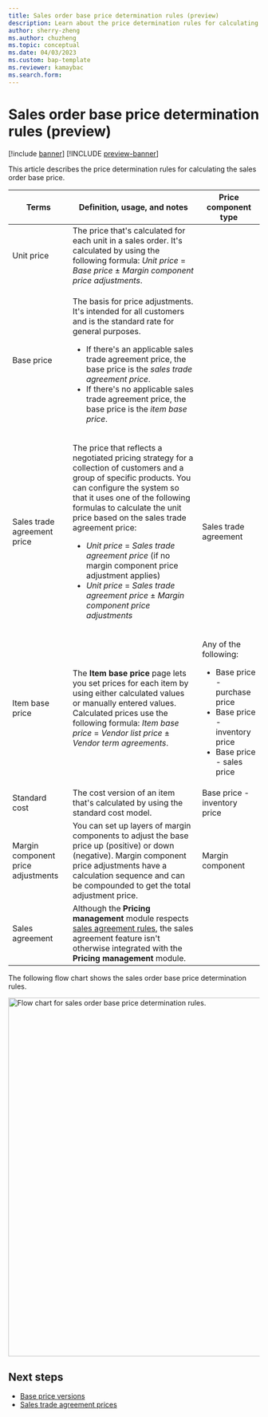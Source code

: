 ```yaml
---
title: Sales order base price determination rules (preview)
description: Learn about the price determination rules for calculating an item's base price with a table that defines usage for various terms.
author: sherry-zheng
ms.author: chuzheng
ms.topic: conceptual
ms.date: 04/03/2023
ms.custom: bap-template
ms.reviewer: kamaybac
ms.search.form:
---
```


# Sales order base price determination rules (preview)

[!include [banner](../includes/banner.md)]
[!INCLUDE [preview-banner](~/../shared-content/shared/preview-includes/preview-banner.md)]
<!-- KFM: Preview until further notice -->

This article describes the price determination rules for calculating the sales order base price.

| Terms | Definition, usage, and notes | Price component type |
|---|---|---|
| Unit price | The price that's calculated for each unit in a sales order. It's calculated by using the following formula: *Unit price* = *Base price* &plusmn; *Margin component price adjustments*. | |
| Base price | <p>The basis for price adjustments. It's intended for all customers and is the standard rate for general purposes.</p><ul><li>If there's an applicable sales trade agreement price, the base price is the *sales trade agreement price*.</li><li>If there's no applicable sales trade agreement price, the base price is the *item base price*.</li></ul> | |
| Sales trade agreement price | <p>The price that reflects a negotiated pricing strategy for a collection of customers and a group of specific products. You can configure the system so that it uses one of the following formulas to calculate the unit price based on the sales trade agreement price:</p><ul><li>*Unit price* = *Sales trade agreement price* (if no margin component price adjustment applies)</li><li>*Unit price* = *Sales trade agreement price* &plusmn; *Margin component price adjustments*</li></ul> | Sales trade agreement |
| Item base price | The **Item base price** page lets you set prices for each item by using either calculated values or manually entered values. Calculated prices use the following formula: *Item base price* = *Vendor list price* &plusmn; *Vendor term agreements*. | <p>Any of the following:</p><ul><li>Base price - purchase price</li><li>Base price - inventory price</li><li>Base price - sales price</li></ul> |
| Standard cost | The cost version of an item that's calculated by using the standard cost model. | Base price - inventory price |
| Margin component price adjustments | You can set up layers of margin components to adjust the base price up (positive) or down (negative). Margin component price adjustments have a calculation sequence and can be compounded to get the total adjustment price. | Margin component |
| Sales agreement | Although the **Pricing management** module respects [sales agreement rules](../sales-marketing/sales-agreements.md), the sales agreement feature isn't otherwise integrated with the **Pricing management** module. | |

The following flow chart shows the sales order base price determination rules.

[<img src="media/base-price-determination-chart.png" alt="Flow chart for sales order base price determination rules." title="Flow chart for sales order base price determination rules" width="720" />](media/base-price-determination-chart.png#lightbox)

## Next steps

- [Base price versions](base-price-versions.md)
- [Sales trade agreement prices](sales-trade-agreement-prices.md)
